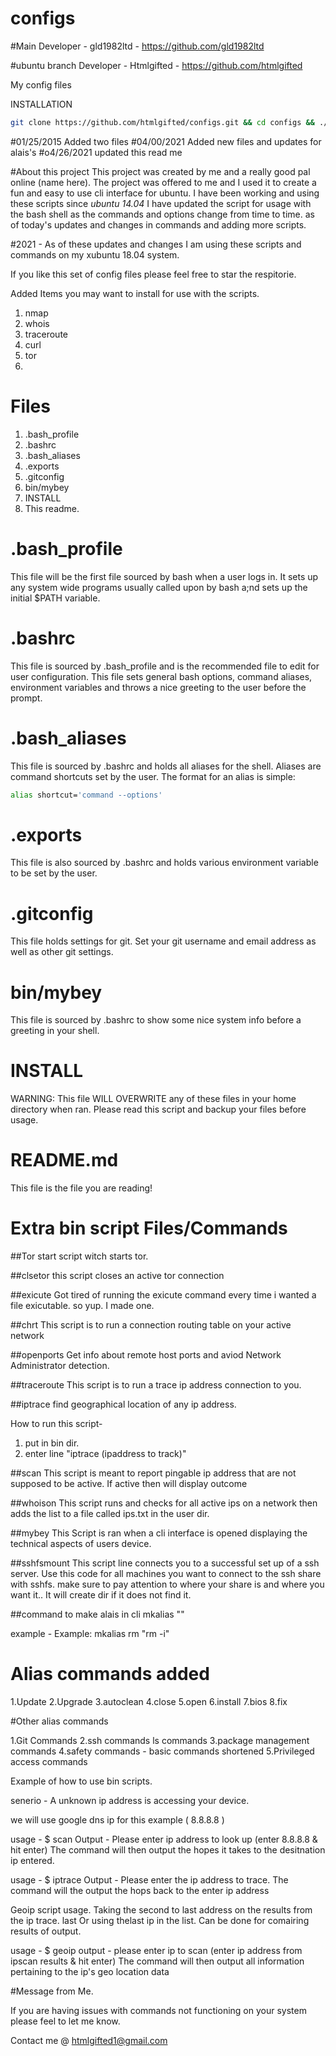 configs
=======

#Main Developer - gld1982ltd - https://github.com/gld1982ltd

#ubuntu branch Developer - Htmlgifted - https://github.com/htmlgifted



My config files

INSTALLATION
```bash
git clone https://github.com/htmlgifted/configs.git && cd configs && ./INSTALL
```
#01/25/2015 Added two files
#04/00/2021 Added new files and updates for alais's
#o4/26/2021 updated this read me


#About this project
This project was created by me and a really good pal online (name here).
The project was offered to me and I used it to create a fun and easy to use cli interface for ubuntu. I have been working and using these scripts since *ubuntu 14.04*
I have updated the script for usage with the bash shell as the commands and options change from time to time. as of today's updates and changes in commands and adding more scripts.

#2021 - As of these updates and changes I am using these scripts and commands on my xubuntu 18.04 system.

If you like this set of config files please feel free to star the respitorie.

Added Items you may want to install for use with the scripts.
1. nmap
2. whois
3. traceroute
4. curl
5. tor
6. 

# Files
1. .bash_profile
2. .bashrc
3. .bash_aliases
4. .exports
5. .gitconfig
6. bin/mybey
7. INSTALL
8. This readme.

# .bash_profile
This file will be the first file sourced by bash when a user logs in. It sets up any system wide programs usually called upon by bash a;nd sets up the initial $PATH variable.

# .bashrc
This file is sourced by .bash_profile and is the recommended file to edit for user configuration. This file sets general bash options, command aliases, environment variables and throws a nice greeting to the user before the prompt.

# .bash_aliases
This file is sourced by .bashrc and holds all aliases for the shell. Aliases are command shortcuts set by the user. The format for an alias is simple:
```bash
alias shortcut='command --options'
```

# .exports
This file is also sourced by .bashrc and holds various environment variable to be set by the user.

# .gitconfig
This file holds settings for git. Set your git username and email address as well as other git settings.

# bin/mybey
This file is sourced by .bashrc to show some nice system info before a greeting in your shell.

# INSTALL
WARNING: This file WILL OVERWRITE any of these files in your home directory when ran. Please read this script and backup your files before usage.

# README.md
This file is the file you are reading!


# Extra bin script Files/Commands

##Tor
start script witch starts tor.

##clsetor
this script closes an active tor connection

##exicute 
Got tired of running the exicute 
command every time i wanted a file 
exicutable. so yup. I made one.

##chrt
This script is to run a
connection routing table on your active network

##openports
Get info about remote host ports and aviod Network Administrator detection. 

##traceroute
This script is to run a trace ip address connection to you.

##iptrace
find geographical location of any ip address.

How to run this script-
1. put in bin dir.
2. enter line "iptrace (ipaddress to track)"

##scan
This script is meant to report pingable ip address that are not supposed to be active. 
If active then will display outcome

##whoison
This script runs and checks for all active ips on a network then adds the list to a file called ips.txt in 
the user dir.

##mybey
This Script is ran when a cli interface is opened displaying the technical aspects of users device.

##sshfsmount
This script line connects you to a successful set up of a ssh server. Use this code for all 
machines you want to connect to the ssh share with sshfs. make sure to pay attention to where your share is and where you want it.. 
It will create dir if it does not find it.

##command to make alais in cli
mkalias <name> "<command>"

example - Example: mkalias rm "rm -i"

# Alias commands added

1.Update
2.Upgrade
3.autoclean
4.close
5.open
6.install
7.bios
8.fix

#Other alias commands

1.Git Commands
2.ssh commands
ls commands
3.package management commands
4.safety commands - basic commands shortened
5.Privileged access commands


Example of how to use bin scripts.

senerio - A unknown ip address is accessing your device.

we will use google dns ip for this example ( 8.8.8.8 )

usage - $ scan
Output -  Please enter ip address to look up (enter 8.8.8.8 & hit enter)
The command will then output the hopes it takes to the desitnation ip entered.

usage - $ iptrace
Output -  Please enter the ip address to trace.
The command will the output the hops back to the enter ip address 

Geoip script usage.
Taking the second to last address on the results from the ip trace. last
Or using thelast ip in the list. Can be done for comairing results of output. 

usage - $ geoip
output - please enter ip to scan (enter ip address from ipscan results & hit enter)
The command will then output all information pertaining to the ip's geo location data

#Message from Me.

If you are having issues with commands not functioning on your system please feel to let me know.

Contact me @ htmlgifted1@gmail.com
